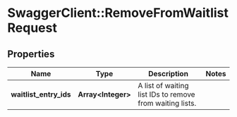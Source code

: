 # SwaggerClient::RemoveFromWaitlistRequest

## Properties
Name | Type | Description | Notes
------------ | ------------- | ------------- | -------------
**waitlist_entry_ids** | **Array&lt;Integer&gt;** | A list of waiting list IDs to remove from waiting lists. | 


